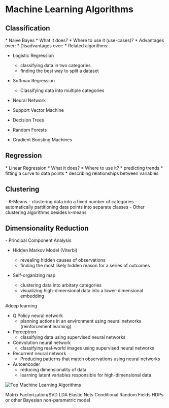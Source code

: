 <h1>Machine Learning Algorithms</h1>

<h2>Classification</h2>
 * Naive Bayes
    * What it does?
    * Where to use it (use-cases)?
    * Advantages over:
    * Disadvantages over:
    * Related algorithms:
	
 * Logistic Regression
    * classifying data in two categories
    * finding the best way to split a dataset
	
 * Softmax Regression
    * Classifying data into multiple categories
	
 * Neural Network
 
 * Support Vector Machine
 
 * Decision Trees
 * Random Forests
 * Gradient Boosting Machines

<h2>Regression</h2>
 * Linear Regression
    * What it does?
    * Where to use it?
       * predicting trends
       * fitting a curve to data points
       * describing relationships between variables

<h2>Clustering</h2>
 - K-Means
    - clustering data into a fixed number of categories
    - automatically partitioning data points into separate classes
 - Other clustering algorithms besides k-means

<h2>Dimensionality Reduction</h2>
 - Principal Component Analysis

 - Hidden Markov Model (Viterbi)
    - revealing hidden causes of observations
    - finding the most likely hidden reason for a series of outcomes

 - Self-organizing map
    - clustering data into arbitary categories
    - visualizing high-dimensional data into a lower-dimensional embedding


#deep learning
 - Q Policy neural network
    - planning actions in an environment using neural networks (reinforcement learning)
 - Perceptron
    - classifying data using supervised neural networks
 - Convolution neural network
    - classifying real-world images using supervised neural networks
 - Recurrent neural network
    - Producing patterns that match observations using neural networks
 - Autoencoder
    - reducing dimensionality of data
    - learning latent variables responsible for high-dimensional data


![Top Machine Learning Algorithms](https://pbs.twimg.com/media/DOnIsmCWAAA1baA.jpg)

Matrix Factorization/SVD
LDA
Elastic Nets
Conditional Random Fields
HDPs or other Bayesian non-parametric model
